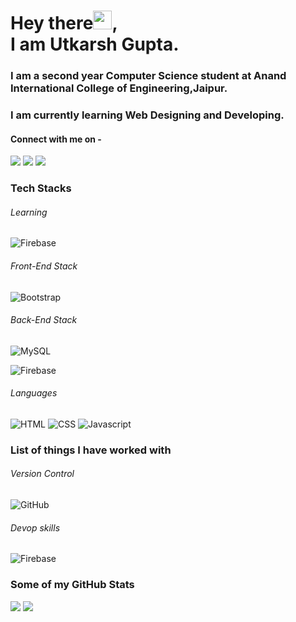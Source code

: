 # Hey there<img src="https://raw.githubusercontent.com/arnoob16/arnoob16/master/wave.gif" width="30px">,<br>I am Utkarsh Gupta.

### I am a second year Computer Science student at Anand International College of Engineering,Jaipur.

### I am currently learning Web Designing and Developing.

#### Connect with me on -

[<img src="https://img.shields.io/badge/linkedin-%230077B5.svg?&style=for-the-badge&logo=linkedin&logoColor=white" />](https://www.linkedin.com/in/utkarsh-gupta-209799204)
[<img src = "https://img.shields.io/badge/instagram-%23E4405F.svg?&style=for-the-badge&logo=instagram&logoColor=white">](https://www.instagram.com/utkarsh__gupta._/)
[<img src ="https://img.shields.io/badge/Email-Here-%23E4405F.svg?&style=for-the-badge&logo=&logoColor=white%22">](mailto:er.utkarshguptaa@gmail.com)


### Tech Stacks

###### Learning

![Firebase](https://img.shields.io/badge/-Firebase-00599C?style=flat-square&logo=Firebase)

###### Front-End Stack

![Bootstrap](https://img.shields.io/badge/-Bootstrap-563D7C?style=flat-square&logo=bootstrap)

###### Back-End Stack

![MySQL](https://img.shields.io/badge/-MySQL-black?style=flat-square&logo=mysql)

![Firebase](https://img.shields.io/badge/-Firebase-00599C?style=flat-square&logo=Firebase)


###### Languages

![HTML](https://img.shields.io/badge/-html-black?style=flat-square&logo=html5)
![CSS](https://img.shields.io/badge/-css-2AB7F6?style=flat-square&logo=css3)
![Javascript](https://img.shields.io/badge/-javascript-E34A86?style=flat-square&logo=javascript)


### List of things I have worked with

###### Version Control

![GitHub](https://img.shields.io/badge/-GitHub-181717?style=flat-square&logo=github)


###### Devop skills

![Firebase](https://img.shields.io/badge/-Firebase-00599C?style=flat-square&logo=Firebase)


### Some of my GitHub Stats

<p>
    <img src="https://github-readme-stats.vercel.app/api?username=utkarsh3020&show_icons=true&line_height=40&count_private=true&theme=midnight-purple">
    <img src="https://github-readme-stats.vercel.app/api/top-langs/?username=utkarsh3020&theme=midnight-purple">
</p>
